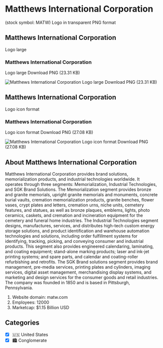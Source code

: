 # Matthews International Corporation
 (stock symbol: MATW) Logo in transparent PNG format

## Matthews International Corporation
 Logo large

### Matthews International Corporation
 Logo large Download PNG (23.31 KB)

![Matthews International Corporation
 Logo large Download PNG (23.31 KB)](/img/orig/MATW_BIG-692346c8.png)

## Matthews International Corporation
 Logo icon format

### Matthews International Corporation
 Logo icon format Download PNG (27.08 KB)

![Matthews International Corporation
 Logo icon format Download PNG (27.08 KB)](/img/orig/MATW-0f66daa2.png)

## About Matthews International Corporation


Matthews International Corporation provides brand solutions, memorialization products, and industrial technologies worldwide. It operates through three segments: Memorialization, Industrial Technologies, and SGK Brand Solutions. The Memorialization segment provides bronze and granite memorials, upright granite memorials and monuments, concrete burial vaults, cremation memorialization products, granite benches, flower vases, crypt plates and letters, cremation urns, niche units, cemetery features, and statues, as well as bronze plaques, emblems, lights, photo ceramics, caskets, and cremation and incineration equipment for the cemetery and funeral home industries. The Industrial Technologies segment designs, manufactures, services, and distributes high-tech custom energy storage solutions, and product identification and warehouse automation technologies and solutions, including order fulfillment systems for identifying, tracking, picking, and conveying consumer and industrial products. This segment also provides engineered calendaring, laminating, and coating equipment; stand-alone marking products; laser and ink-jet printing systems; and spare parts, and calendar and coating-roller refurbishing and retrofits. The SGK Brand solutions segment provides brand management, pre-media services, printing plates and cylinders, imaging services, digital asset management, merchandising display systems, and marketing and design services for the consumer goods and retail industries. The company was founded in 1850 and is based in Pittsburgh, Pennsylvania.

1. Website domain: matw.com
2. Employees: 12000
3. Marketcap: $1.15 Billion USD


## Categories
- [x] 🇺🇸 United States
- [x] 🏙 Conglomerate
